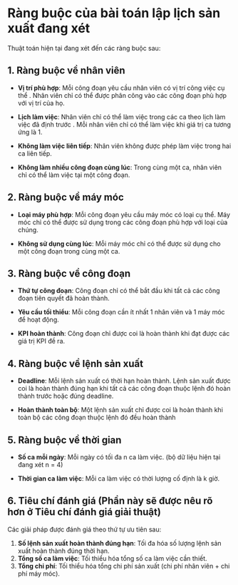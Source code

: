 # Ràng buộc của bài toán lập lịch sản xuất đang xét

Thuật toán hiện tại đang xét đến các ràng buộc sau:

## 1. Ràng buộc về nhân viên

-   **Vị trí phù hợp**: Mỗi công đoạn yêu cầu nhân viên có vị trí công việc cụ thể . Nhân viên chỉ có thể được phân công vào các công đoạn phù hợp với vị trí của họ.

-   **Lịch làm việc**: Nhân viên chỉ có thể làm việc trong các ca theo lịch làm việc đã định trước . Mỗi nhân viên chỉ có thể làm việc khi giá trị ca tương ứng là 1.

-   **Không làm việc liên tiếp**: Nhân viên không được phép làm việc trong hai ca liên tiếp.

-   **Không làm nhiều công đoạn cùng lúc**: Trong cùng một ca, nhân viên chỉ có thể làm việc tại một công đoạn.

## 2. Ràng buộc về máy móc

-   **Loại máy phù hợp**: Mỗi công đoạn yêu cầu máy móc có loại cụ thể. Máy móc chỉ có thể được sử dụng trong các công đoạn phù hợp với loại của chúng.

-   **Không sử dụng cùng lúc**: Mỗi máy móc chỉ có thể được sử dụng cho một công đoạn trong cùng một ca.

## 3. Ràng buộc về công đoạn

-   **Thứ tự công đoạn**: Công đoạn chỉ có thể bắt đầu khi tất cả các công đoạn tiên quyết đã hoàn thành.

-   **Yêu cầu tối thiểu**: Mỗi công đoạn cần ít nhất 1 nhân viên và 1 máy móc để hoạt động.

-   **KPI hoàn thành**: Công đoạn chỉ được coi là hoàn thành khi đạt được các giá trị KPI đề ra.

## 4. Ràng buộc về lệnh sản xuất

-   **Deadline**: Mỗi lệnh sản xuất có thời hạn hoàn thành. Lệnh sản xuất được coi là hoàn thành đúng hạn khi tất cả các công đoạn thuộc lệnh đó hoàn thành trước hoặc đúng deadline.

-   **Hoàn thành toàn bộ**: Một lệnh sản xuất chỉ được coi là hoàn thành khi toàn bộ các công đoạn thuộc lệnh đó đều hoàn thành

## 5. Ràng buộc về thời gian

-   **Số ca mỗi ngày**: Mỗi ngày có tối đa n ca làm việc. (bộ dữ liệu hiện tại đang xét n = 4)

-   **Thời gian ca làm việc**: Mỗi ca làm việc có thời lượng cố định là k giờ.

## 6. Tiêu chí đánh giá (Phần này sẽ được nêu rõ hơn ở Tiêu chí đánh giá giải thuật)

Các giải pháp được đánh giá theo thứ tự ưu tiên sau:

1. **Số lệnh sản xuất hoàn thành đúng hạn**: Tối đa hóa số lượng lệnh sản xuất hoàn thành đúng thời hạn.
2. **Tổng số ca làm việc**: Tối thiểu hóa tổng số ca làm việc cần thiết.
3. **Tổng chi phí**: Tối thiểu hóa tổng chi phí sản xuất (chi phí nhân viên + chi phí máy móc).
